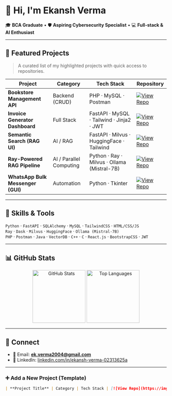 # 👋 Hi, I'm Ekansh Verma  

🎓 **BCA Graduate** • 🛡️ **Aspiring Cybersecurity Specialist** • 💻 **Full-stack & AI Enthusiast**  

---

## 📂 Featured Projects  

> A curated list of my highlighted projects with quick access to repositories.  

| Project                       | Category                | Tech Stack                               | Repository |
| ----------------------------- | ----------------------- | ---------------------------------------- | ---------- |
| **Bookstore Management API**  | Backend (CRUD)          | PHP · MySQL · Postman                    | [![View Repo](https://img.shields.io/badge/View_Repo-181717?style=for-the-badge&logo=github&logoColor=white)](https://github.com/ekansh012/CRUD_API_Bookstore_management_project) |
| **Invoice Generator Dashboard** | Full Stack              | FastAPI · MySQL · Tailwind · Jinja2 · JWT | [![View Repo](https://img.shields.io/badge/View_Repo-181717?style=for-the-badge&logo=github&logoColor=white)](https://github.com/ekansh012/JWT_Authentication_Py) |
| **Semantic Search (RAG UI)**  | AI / RAG                | FastAPI · Milvus · HuggingFace · Tailwind | [![View Repo](https://img.shields.io/badge/View_Repo-181717?style=for-the-badge&logo=github&logoColor=white)](https://github.com/ekansh012/<semantic-search-repo>) |
| **Ray-Powered RAG Pipeline**  | AI / Parallel Computing | Python · Ray · Milvus · Ollama (Mistral-7B) | [![View Repo](https://img.shields.io/badge/View_Repo-181717?style=for-the-badge&logo=github&logoColor=white)](https://github.com/ekansh012/modular-ray-rag-pipeline) |
| **WhatsApp Bulk Messenger (GUI)** | Automation           | Python · Tkinter                          | [![View Repo](https://img.shields.io/badge/View_Repo-181717?style=for-the-badge&logo=github&logoColor=white)](https://github.com/ekansh012/whatsapp-bulk-messenger) |

---

## 🧰 Skills & Tools  

`Python` · `FastAPI` · `SQLAlchemy` · `MySQL` · `TailwindCSS` · `HTML/CSS/JS`  
`Ray` · `Dask` · `Milvus` · `HuggingFace` · `Ollama (Mistral-7B)`  
`PHP` · `Postman` · `Java` · `VectorDB` · `C++` · `C` · `React.js` · `BootstrapCSS` · `JWT`  

---

## 📊 GitHub Stats  

<p align="center">
  <img src="https://github-readme-stats.vercel.app/api?username=ekansh012&show_icons=true&theme=tokyonight" alt="GitHub Stats" height="165"/>
  <img src="https://github-readme-stats.vercel.app/api/top-langs/?username=ekansh012&layout=compact&theme=tokyonight" alt="Top Languages" height="165"/>
</p>

---

## 🤝 Connect  

- 📧 Email: **ek.verma2004@gmail.com**  
- 💼 LinkedIn: [linkedin.com/in/ekansh-verma-02313625a](https://www.linkedin.com/in/ekansh-verma-02313625a)  

---

### ➕ Add a New Project (Template)  

```markdown
| **Project Title** | Category | Tech Stack | [![View Repo](https://img.shields.io/badge/View_Repo-181717?style=for-the-badge&logo=github&logoColor=white)](https://github.com/ekansh012/<repo-slug>) |
